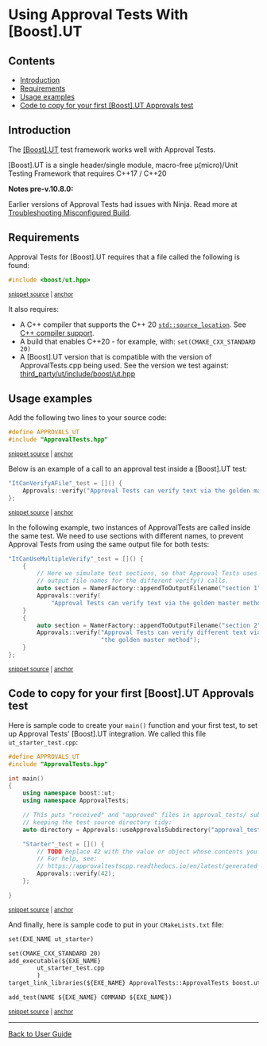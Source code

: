 <a id="top"></a>

# Using Approval Tests With \[Boost\].UT


<!-- toc -->
## Contents

  * [Introduction](#introduction)
  * [Requirements](#requirements)
  * [Usage examples](#usage-examples)
  * [Code to copy for your first \[Boost\].UT Approvals test](#code-to-copy-for-your-first-boostut-approvals-test)<!-- endToc -->

## Introduction

The [\[Boost\].UT](https://github.com/boost-experimental/ut) test framework works well with Approval Tests.

\[Boost\].UT is a single header/single module, macro-free μ(micro)/Unit Testing Framework that requires C++17 / C++20

**Notes pre-v.10.8.0:** <!-- include: include_ninja_warning_note. path: /doc/include_ninja_warning_note.include.md -->

Earlier versions of Approval Tests had issues with Ninja. Read more
at [Troubleshooting Misconfigured Build](/doc/TroubleshootingMisconfiguredBuild.md#top). <!-- endInclude -->

## Requirements

Approval Tests for \[Boost\].UT requires that a file called the following is found:

<!-- snippet: required_header_for_ut -->
<a id='snippet-required_header_for_ut'></a>
```h
#include <boost/ut.hpp>
```
<sup><a href='/ApprovalTests/integrations/ut/UTApprovals.h#L13-L15' title='Snippet source file'>snippet source</a> | <a href='#snippet-required_header_for_ut' title='Start of snippet'>anchor</a></sup>
<!-- endSnippet -->

It also requires:

* A C++ compiler that supports the C++ 20 [`std::source_location`](https://en.cppreference.com/w/cpp/utility/source_location). See [C++ compiler support](https://en.cppreference.com/w/cpp/compiler_support).
* A build that enables C++20 - for example, with: `set(CMAKE_CXX_STANDARD 20)`
* A \[Boost\].UT version that is compatible with the version of ApprovalTests.cpp being used. See the version we test against: 
[third_party/ut/include/boost/ut.hpp](https://github.com/approvals/ApprovalTests.cpp/blob/master/third_party/ut/include/boost/ut.hpp)

## Usage examples

Add the following two lines to your source code:

<!-- snippet: ut_main -->
<a id='snippet-ut_main'></a>
```cpp
#define APPROVALS_UT
#include "ApprovalTests.hpp"
```
<sup><a href='/tests/UT_Tests/UTApprovalTestTests.cpp#L1-L4' title='Snippet source file'>snippet source</a> | <a href='#snippet-ut_main' title='Start of snippet'>anchor</a></sup>
<!-- endSnippet -->

Below is an example of a call to an approval test inside a \[Boost\].UT test:

<!-- snippet: ut_main_usage -->
<a id='snippet-ut_main_usage'></a>
```cpp
"ItCanVerifyAFile"_test = []() {
    Approvals::verify("Approval Tests can verify text via the golden master method");
};
```
<sup><a href='/tests/UT_Tests/UTApprovalTestTests.cpp#L48-L52' title='Snippet source file'>snippet source</a> | <a href='#snippet-ut_main_usage' title='Start of snippet'>anchor</a></sup>
<!-- endSnippet -->

In the following example, two instances of ApprovalTests are called inside the same test. We need to use sections with different names, to prevent Approval Tests from using the same output file for both tests:

<!-- snippet: ut_main_multiple -->
<a id='snippet-ut_main_multiple'></a>
```cpp
"ItCanUseMultipleVerify"_test = []() {
    {
        // Here we simulate test sections, so that Approval Tests uses different
        // output file names for the different verify() calls.
        auto section = NamerFactory::appendToOutputFilename("section 1");
        Approvals::verify(
            "Approval Tests can verify text via the golden master method");
    }
    {
        auto section = NamerFactory::appendToOutputFilename("section 2");
        Approvals::verify("Approval Tests can verify different text via "
                          "the golden master method");
    }
};
```
<sup><a href='/tests/UT_Tests/UTApprovalTestTests.cpp#L58-L73' title='Snippet source file'>snippet source</a> | <a href='#snippet-ut_main_multiple' title='Start of snippet'>anchor</a></sup>
<!-- endSnippet -->

## Code to copy for your first \[Boost\].UT Approvals test

Here is sample code to create your `main()` function and your first test, to set up Approval Tests' \[Boost\].UT integration. We called this file `ut_starter_test.cpp`:

<!-- snippet: ut_starter_test.cpp -->
<a id='snippet-ut_starter_test.cpp'></a>
```cpp
#define APPROVALS_UT
#include "ApprovalTests.hpp"

int main()
{
    using namespace boost::ut;
    using namespace ApprovalTests;

    // This puts "received" and "approved" files in approval_tests/ sub-directory,
    // keeping the test source directory tidy:
    auto directory = Approvals::useApprovalsSubdirectory("approval_tests");

    "Starter"_test = []() {
        // TODO Replace 42 with the value or object whose contents you are verifying.
        // For help, see:
        // https://approvaltestscpp.readthedocs.io/en/latest/generated_docs/ToString.html
        Approvals::verify(42);
    };

}
```
<sup><a href='/examples/ut_starter/ut_starter_test.cpp#L1-L20' title='Snippet source file'>snippet source</a> | <a href='#snippet-ut_starter_test.cpp' title='Start of snippet'>anchor</a></sup>
<!-- endSnippet -->

And finally, here is sample code to put in your `CMakeLists.txt` file:

<!-- snippet: ut_starter_cmake -->
<a id='snippet-ut_starter_cmake'></a>
```txt
set(EXE_NAME ut_starter)

set(CMAKE_CXX_STANDARD 20)
add_executable(${EXE_NAME}
        ut_starter_test.cpp
        )
target_link_libraries(${EXE_NAME} ApprovalTests::ApprovalTests boost.ut)

add_test(NAME ${EXE_NAME} COMMAND ${EXE_NAME})
```
<sup><a href='/examples/ut_starter/CMakeLists.txt#L11-L21' title='Snippet source file'>snippet source</a> | <a href='#snippet-ut_starter_cmake' title='Start of snippet'>anchor</a></sup>
<!-- endSnippet -->

---

[Back to User Guide](/doc/README.md#top)
